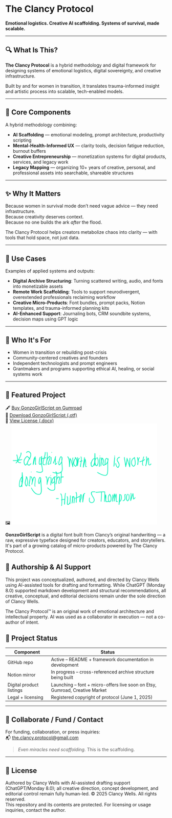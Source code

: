 # The Clancy Protocol

**Emotional logistics. Creative AI scaffolding. Systems of survival, made scalable.**

---

## 🔍 What Is This?

**The Clancy Protocol** is a hybrid methodology and digital framework for designing systems of emotional logistics, digital sovereignty, and creative infrastructure.

Built by and for women in transition, it translates trauma-informed insight and artistic process into scalable, tech-enabled models.

---

## 🧰 Core Components

A hybrid methodology combining:

- **AI Scaffolding** — emotional modeling, prompt architecture, productivity scripting
- **Mental-Health-Informed UX** — clarity tools, decision fatigue reduction, burnout buffers
- **Creative Entrepreneurship** — monetization systems for digital products, services, and legacy work
- **Legacy Mapping** — organizing 10+ years of creative, personal, and professional assets into searchable, shareable structures

---

## ✨ Why It Matters

Because women in survival mode don’t need vague advice — they need infrastructure.  
Because creativity deserves context.  
Because no one builds the ark *after* the flood.

The Clancy Protocol helps creators metabolize chaos into clarity — with tools that hold space, not just data.

---

## 🧪 Use Cases

Examples of applied systems and outputs:

- **Digital Archive Structuring**: Turning scattered writing, audio, and fonts into monetizable assets  
- **Remote Work Scaffolding**: Tools to support neurodivergent, overextended professionals reclaiming workflow  
- **Creative Micro-Products**: Font bundles, prompt packs, Notion templates, and trauma-informed planning kits  
- **AI-Enhanced Support**: Journaling bots, CRM soundbite systems, decision maps using GPT logic

---

## 👥 Who It's For

- Women in transition or rebuilding post-crisis  
- Community-centered creatives and founders  
- Independent technologists and prompt engineers  
- Grantmakers and programs supporting ethical AI, healing, or social systems work

---

## 💸 Featured Project

🖋️ [Buy GonzoGirlScript on Gumroad](https://clancyprotocol.gumroad.com/l/emedp)  
📂 [Download GonzoGirlScript (.otf)](./GonzoGirlScript_OriginalType.otf)  
📄 [View License (.docx)](./GonzoGirlScript_Font_License.docx)  
🖼️ ![Font Preview](./GonzoGirlScript_QuotePreview_Rotated.png)

**GonzoGirlScript** is a digital font built from Clancy’s original handwriting — a raw, expressive typeface designed for creators, educators, and storytellers. It's part of a growing catalog of micro-products powered by The Clancy Protocol.

## 🧠 Authorship & AI Support

This project was conceptualized, authored, and directed by Clancy Wells using AI-assisted tools for drafting and formatting. While ChatGPT (Monday 8.0) supported markdown development and structural recommendations, all creative, conceptual, and editorial decisions remain under the sole direction of Clancy Wells.

The Clancy Protocol™ is an original work of emotional architecture and intellectual property. AI was used as a collaborator in execution — not a co-author of intent.

## 📌 Project Status

| Component | Status |
|----------|--------|
| GitHub repo | Active – README + framework documentation in development |
| Notion mirror | In progress – cross-referenced archive structure being built |
| Digital product listings | Launching – font + micro-offers live soon on Etsy, Gumroad, Creative Market |
| Legal + licensing | Registered copyright of protocol (June 1, 2025) |

---

## 🤝 Collaborate / Fund / Contact

For funding, collaboration, or press inquiries:  
📬 [the.clancy.protocol@gmail.com](mailto:the.clancy.protocol@gmail.com)

> *Even miracles need scaffolding.* This is the scaffolding. 

---

## 🪪 License
Authored by Clancy Wells with AI-assisted drafting support (ChatGPT/Monday 8.0); all creative direction, concept development, and editorial control remain fully human-led.
© 2025 Clancy Wells. All rights reserved.  
This repository and its contents are protected. For licensing or usage inquiries, contact the author.
